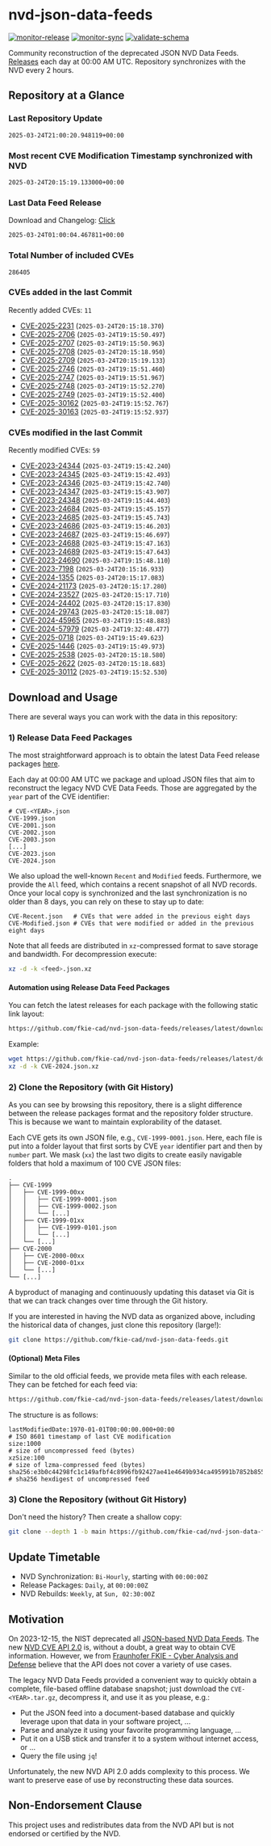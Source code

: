 # nvd-json-data-feeds

[![monitor-release](https://github.com/fkie-cad/nvd-json-data-feeds/actions/workflows/monitor_release.yml/badge.svg)](https://github.com/fkie-cad/nvd-json-data-feeds/actions/workflows/monitor_release.yml)
[![monitor-sync](https://github.com/fkie-cad/nvd-json-data-feeds/actions/workflows/monitor_sync.yml/badge.svg)](https://github.com/fkie-cad/nvd-json-data-feeds/actions/workflows/monitor_sync.yml)
[![validate-schema](https://github.com/fkie-cad/nvd-json-data-feeds/actions/workflows/validate_schema.yml/badge.svg)](https://github.com/fkie-cad/nvd-json-data-feeds/actions/workflows/validate_schema.yml)

Community reconstruction of the deprecated JSON NVD Data Feeds.
[Releases](https://github.com/fkie-cad/nvd-json-data-feeds/releases/latest) each day at 00:00 AM UTC.
Repository synchronizes with the NVD every 2 hours.

## Repository at a Glance

### Last Repository Update

```plain
2025-03-24T21:00:20.948119+00:00
```

### Most recent CVE Modification Timestamp synchronized with NVD

```plain
2025-03-24T20:15:19.133000+00:00
```

### Last Data Feed Release

Download and Changelog: [Click](https://github.com/fkie-cad/nvd-json-data-feeds/releases/latest)

```plain
2025-03-24T01:00:04.467811+00:00
```

### Total Number of included CVEs

```plain
286405
```

### CVEs added in the last Commit

Recently added CVEs: `11`

- [CVE-2025-2231](CVE-2025/CVE-2025-22xx/CVE-2025-2231.json) (`2025-03-24T20:15:18.370`)
- [CVE-2025-2706](CVE-2025/CVE-2025-27xx/CVE-2025-2706.json) (`2025-03-24T19:15:50.497`)
- [CVE-2025-2707](CVE-2025/CVE-2025-27xx/CVE-2025-2707.json) (`2025-03-24T19:15:50.963`)
- [CVE-2025-2708](CVE-2025/CVE-2025-27xx/CVE-2025-2708.json) (`2025-03-24T20:15:18.950`)
- [CVE-2025-2709](CVE-2025/CVE-2025-27xx/CVE-2025-2709.json) (`2025-03-24T20:15:19.133`)
- [CVE-2025-2746](CVE-2025/CVE-2025-27xx/CVE-2025-2746.json) (`2025-03-24T19:15:51.460`)
- [CVE-2025-2747](CVE-2025/CVE-2025-27xx/CVE-2025-2747.json) (`2025-03-24T19:15:51.967`)
- [CVE-2025-2748](CVE-2025/CVE-2025-27xx/CVE-2025-2748.json) (`2025-03-24T19:15:52.270`)
- [CVE-2025-2749](CVE-2025/CVE-2025-27xx/CVE-2025-2749.json) (`2025-03-24T19:15:52.400`)
- [CVE-2025-30162](CVE-2025/CVE-2025-301xx/CVE-2025-30162.json) (`2025-03-24T19:15:52.767`)
- [CVE-2025-30163](CVE-2025/CVE-2025-301xx/CVE-2025-30163.json) (`2025-03-24T19:15:52.937`)


### CVEs modified in the last Commit

Recently modified CVEs: `59`

- [CVE-2023-24344](CVE-2023/CVE-2023-243xx/CVE-2023-24344.json) (`2025-03-24T19:15:42.240`)
- [CVE-2023-24345](CVE-2023/CVE-2023-243xx/CVE-2023-24345.json) (`2025-03-24T19:15:42.493`)
- [CVE-2023-24346](CVE-2023/CVE-2023-243xx/CVE-2023-24346.json) (`2025-03-24T19:15:42.740`)
- [CVE-2023-24347](CVE-2023/CVE-2023-243xx/CVE-2023-24347.json) (`2025-03-24T19:15:43.907`)
- [CVE-2023-24348](CVE-2023/CVE-2023-243xx/CVE-2023-24348.json) (`2025-03-24T19:15:44.403`)
- [CVE-2023-24684](CVE-2023/CVE-2023-246xx/CVE-2023-24684.json) (`2025-03-24T19:15:45.157`)
- [CVE-2023-24685](CVE-2023/CVE-2023-246xx/CVE-2023-24685.json) (`2025-03-24T19:15:45.743`)
- [CVE-2023-24686](CVE-2023/CVE-2023-246xx/CVE-2023-24686.json) (`2025-03-24T19:15:46.203`)
- [CVE-2023-24687](CVE-2023/CVE-2023-246xx/CVE-2023-24687.json) (`2025-03-24T19:15:46.697`)
- [CVE-2023-24688](CVE-2023/CVE-2023-246xx/CVE-2023-24688.json) (`2025-03-24T19:15:47.163`)
- [CVE-2023-24689](CVE-2023/CVE-2023-246xx/CVE-2023-24689.json) (`2025-03-24T19:15:47.643`)
- [CVE-2023-24690](CVE-2023/CVE-2023-246xx/CVE-2023-24690.json) (`2025-03-24T19:15:48.110`)
- [CVE-2023-7198](CVE-2023/CVE-2023-71xx/CVE-2023-7198.json) (`2025-03-24T20:15:16.933`)
- [CVE-2024-1355](CVE-2024/CVE-2024-13xx/CVE-2024-1355.json) (`2025-03-24T20:15:17.083`)
- [CVE-2024-21173](CVE-2024/CVE-2024-211xx/CVE-2024-21173.json) (`2025-03-24T20:15:17.280`)
- [CVE-2024-23527](CVE-2024/CVE-2024-235xx/CVE-2024-23527.json) (`2025-03-24T20:15:17.710`)
- [CVE-2024-24402](CVE-2024/CVE-2024-244xx/CVE-2024-24402.json) (`2025-03-24T20:15:17.830`)
- [CVE-2024-29743](CVE-2024/CVE-2024-297xx/CVE-2024-29743.json) (`2025-03-24T20:15:18.087`)
- [CVE-2024-45965](CVE-2024/CVE-2024-459xx/CVE-2024-45965.json) (`2025-03-24T19:15:48.883`)
- [CVE-2024-57979](CVE-2024/CVE-2024-579xx/CVE-2024-57979.json) (`2025-03-24T19:32:48.477`)
- [CVE-2025-0718](CVE-2025/CVE-2025-07xx/CVE-2025-0718.json) (`2025-03-24T19:15:49.623`)
- [CVE-2025-1446](CVE-2025/CVE-2025-14xx/CVE-2025-1446.json) (`2025-03-24T19:15:49.973`)
- [CVE-2025-2538](CVE-2025/CVE-2025-25xx/CVE-2025-2538.json) (`2025-03-24T20:15:18.580`)
- [CVE-2025-2622](CVE-2025/CVE-2025-26xx/CVE-2025-2622.json) (`2025-03-24T20:15:18.683`)
- [CVE-2025-30112](CVE-2025/CVE-2025-301xx/CVE-2025-30112.json) (`2025-03-24T19:15:52.530`)


## Download and Usage

There are several ways you can work with the data in this repository:

### 1) Release Data Feed Packages

The most straightforward approach is to obtain the latest Data Feed release packages [here](https://github.com/fkie-cad/nvd-json-data-feeds/releases/latest).

Each day at 00:00 AM UTC we package and upload JSON files that aim to reconstruct the legacy NVD CVE Data Feeds.
Those are aggregated by the `year` part of the CVE identifier:

```
# CVE-<YEAR>.json
CVE-1999.json
CVE-2001.json
CVE-2002.json
CVE-2003.json
[...]
CVE-2023.json
CVE-2024.json
```

We also upload the well-known `Recent` and `Modified` feeds.
Furthermore, we provide the `All` feed, which contains a recent snapshot of all NVD records.
Once your local copy is synchronized and the last synchronization is no older than 8 days, you can rely on these to stay up to date:

```plain
CVE-Recent.json   # CVEs that were added in the previous eight days
CVE-Modified.json # CVEs that were modified or added in the previous eight days
```

Note that all feeds are distributed in `xz`-compressed format to save storage and bandwidth.
For decompression execute:

```sh
xz -d -k <feed>.json.xz
```

#### Automation using Release Data Feed Packages

You can fetch the latest releases for each package with the following static link layout:

```sh
https://github.com/fkie-cad/nvd-json-data-feeds/releases/latest/download/CVE-<YEAR>.json.xz
```

Example:

```sh
wget https://github.com/fkie-cad/nvd-json-data-feeds/releases/latest/download/CVE-2024.json.xz
xz -d -k CVE-2024.json.xz
```

### 2) Clone the Repository (with Git History)

As you can see by browsing this repository, there is a slight difference between the release packages format and the repository folder structure.
This is because we want to maintain explorability of the dataset.

Each CVE gets its own JSON file, e.g., `CVE-1999-0001.json`.
Here, each file is put into a folder layout that first sorts by CVE `year` identifier part and then by `number` part.
We mask (`xx`) the last two digits to create easily navigable folders that hold a maximum of 100 CVE JSON files:

```plain
.
├── CVE-1999
│   ├── CVE-1999-00xx
│   │   ├── CVE-1999-0001.json
│   │   ├── CVE-1999-0002.json
│   │   └── [...]
│   ├── CVE-1999-01xx
│   │   ├── CVE-1999-0101.json
│   │   └── [...]
│   └── [...]
├── CVE-2000
│   ├── CVE-2000-00xx
│   ├── CVE-2000-01xx
│   └── [...]
└── [...]
```

A byproduct of managing and continuously updating this dataset via Git is that we can track changes over time through the Git history.

If you are interested in having the NVD data as organized above, including the historical data of changes, just clone this repository (large!):

```sh
git clone https://github.com/fkie-cad/nvd-json-data-feeds.git
```

#### (Optional) Meta Files

Similar to the old official feeds, we provide meta files with each release. They can be fetched for each feed via:

```sh
https://github.com/fkie-cad/nvd-json-data-feeds/releases/latest/download/CVE-<YEAR>.meta
```

The structure is as follows:

```plain
lastModifiedDate:1970-01-01T00:00:00.000+00:00                          # ISO 8601 timestamp of last CVE modification
size:1000                                                               # size of uncompressed feed (bytes)
xzSize:100                                                              # size of lzma-compressed feed (bytes)
sha256:e3b0c44298fc1c149afbf4c8996fb92427ae41e4649b934ca495991b7852b855 # sha256 hexdigest of uncompressed feed
```

### 3) Clone the Repository (without Git History)

Don't need the history? Then create a shallow copy:

```sh
git clone --depth 1 -b main https://github.com/fkie-cad/nvd-json-data-feeds.git
```


## Update Timetable

* NVD Synchronization: `Bi-Hourly`, starting with `00:00:00Z`
* Release Packages: `Daily`, at `00:00:00Z`
* NVD Rebuilds: `Weekly`, at `Sun, 02:30:00Z`


## Motivation

On 2023-12-15, the NIST deprecated all [JSON-based NVD Data Feeds](https://nvd.nist.gov/vuln/data-feeds#divRetirementBanner-1).
The new [NVD CVE API 2.0](https://nvd.nist.gov/developers/vulnerabilities) is, without a doubt, a great way to obtain CVE information.
However, we from [Fraunhofer FKIE - Cyber Analysis and Defense](https://www.fkie.fraunhofer.de/en/departments/cad.html) believe that the API does not cover a variety of use cases.

The legacy NVD Data Feeds provided a convenient way to quickly obtain a complete, file-based offline database snapshot; just download the `CVE-<YEAR>.tar.gz`, decompress it, and use it as you please, e.g.:

- Put the JSON feed into a document-based database and quickly leverage upon that data in your software project, ...
- Parse and analyze it using your favorite programming language, ...
- Put it on a USB stick and transfer it to a system without internet access, or ...
- Query the file using `jq`!

Unfortunately, the new NVD API 2.0 adds complexity to this process.
We want to preserve ease of use by reconstructing these data sources.

## Non-Endorsement Clause

This project uses and redistributes data from the NVD API but is not endorsed or certified by the NVD.